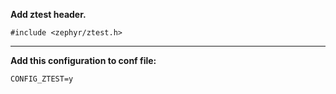 **Add ztest header.**

    #include <zephyr/ztest.h>

****
**Add this configuration to conf file:**

    CONFIG_ZTEST=y
